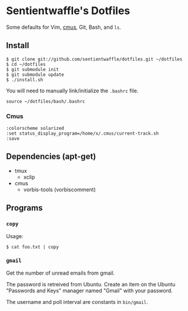 # Sentientwaffle's Dotfiles

Some defaults for Vim, [cmus](http://cmus.sourceforge.net/), Git, Bash,
and `ls`.

## Install

    $ git clone git://github.com/sentientwaffle/dotfiles.git ~/dotfiles
    $ cd ~/dotfiles
    $ git submodule init
    $ git submodule update
    $ ./install.sh

You will need to manually link/initialize the `.bashrc` file.

    source ~/dotfiles/bash/.bashrc

### Cmus

    :colorscheme solarized
    :set status_display_program=/home/x/.cmus/current-track.sh
    :save

## Dependencies (apt-get)

  * tmux
    * xclip
  * cmus
    * vorbis-tools (vorbiscomment)

## Programs
### `copy`
Usage:

    $ cat foo.txt | copy

### `gmail`
Get the number of unread emails from gmail.

The password is retreived from Ubuntu.
Create an item on the Ubuntu "Passwords and Keys" manager named "Gmail"
with your password.

The username and poll interval are constants in `bin/gmail`.
